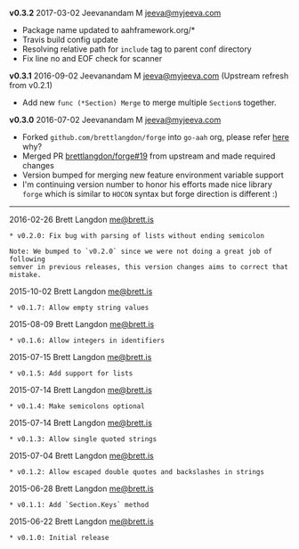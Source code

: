 **v0.3.2** 2017-03-02 Jeevanandam M <jeeva@myjeeva.com>
* Package name updated to aahframework.org/*
* Travis build config update
* Resolving relative path for `include` tag to parent conf directory
* Fix line no and EOF check for scanner

**v0.3.1** 2016-09-02 Jeevanandam M <jeeva@myjeeva.com> (Upstream refresh from v0.2.1)
* Add new `func (*Section) Merge` to merge multiple `Section`s together.

**v0.3.0**	2016-07-02	Jeevanandam M <jeeva@myjeeva.com>
* Forked `github.com/brettlangdon/forge` into `go-aah` org, please refer [here](https://github.com/brettlangdon/forge/issues/13#issuecomment-229080913) why?
* Merged PR [brettlangdon/forge#19](https://github.com/brettlangdon/forge/pull/19/files) from upstream and made required changes
* Version bumped for merging new feature environment variable support
* I'm continuing version number to honor his efforts made nice library `forge` which is similar to `HOCON` syntax but forge direction is different :)

-----

2016-02-26  Brett Langdon  <me@brett.is>

	* v0.2.0: Fix bug with parsing of lists without ending semicolon

	Note: We bumped to `v0.2.0` since we were not doing a great job of following
	semver in previous releases, this version changes aims to correct that mistake.

2015-10-02  Brett Langdon  <me@brett.is>

	* v0.1.7: Allow empty string values

2015-08-09  Brett Langdon  <me@brett.is>

	* v0.1.6: Allow integers in identifiers

2015-07-15  Brett Langdon  <me@brett.is>

	* v0.1.5: Add support for lists

2015-07-14  Brett Langdon  <me@brett.is>

	* v0.1.4: Make semicolons optional

2015-07-14  Brett Langdon  <me@brett.is>

	* v0.1.3: Allow single quoted strings

2015-07-04  Brett Langdon  <me@brett.is>

	* v0.1.2: Allow escaped double quotes and backslashes in strings

2015-06-28  Brett Langdon  <me@brett.is>

	* v0.1.1: Add `Section.Keys` method

2015-06-22  Brett Langdon  <me@brett.is>

	* v0.1.0: Initial release
